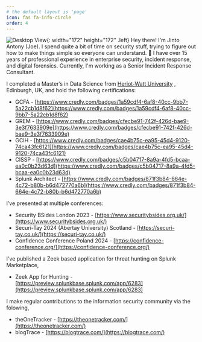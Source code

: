 ```yaml
---
# the default layout is 'page'
icon: fas fa-info-circle
order: 4
---
```



![Desktop View](https://pbs.twimg.com/profile_images/1765976499520192512/vF1nLV16_400x400.jpg){:  width="172" height="172"  .left} 
Hey there! I'm Jinto Antony (Joe). I spend quite a bit of time on security stuff, trying to figure out how to make things simple so everyone can understand. 🤔 I have over 15 years of professional experience in enterprise security, incident response, and digital forensics. Currently, I'm working as a Senior Incident Response Consultant.

I completed a Master’s in Data Science from [Heriot-Watt University](https://www.hw.ac.uk/) , Edinburgh, UK, and hold the following certifications:


- GCFA - [https://www.credly.com/badges/1a59cdf4-6af8-40cc-9bb7-5a22cb1d8f62](https://www.credly.com/badges/1a59cdf4-6af8-40cc-9bb7-5a22cb1d8f62)
- GREM - [https://www.credly.com/badges/cfecbe91-742f-426d-bae9-3e3f7633909e](https://www.credly.com/badges/cfecbe91-742f-426d-bae9-3e3f7633909e)
- GCIH - [https://www.credly.com/badges/cae4b75c-ea95-45d4-9120-74ca43fc6121](https://www.credly.com/badges/cae4b75c-ea95-45d4-9120-74ca43fc6121)
- CISSP - [https://www.credly.com/badges/c5b04717-8a9a-4fd5-bcaa-ea0c0b23d63d](https://www.credly.com/badges/c5b04717-8a9a-4fd5-bcaa-ea0c0b23d63d)
- Splunk Architect - [https://www.credly.com/badges/871f3b84-664e-4c72-b80b-b6d472770a6b](https://www.credly.com/badges/871f3b84-664e-4c72-b80b-b6d472770a6b)

I’ve presented at multiple conferences:

- Security BSides London 2023 - [https://www.securitybsides.org.uk/](https://www.securitybsides.org.uk/)
- Securi-Tay 2024 (Abertay University) Scotland - [https://securi-tay.co.uk/](https://securi-tay.co.uk/)
- Confidence Conference Poland 2024 - [https://confidence-conference.org/](https://confidence-conference.org/)

I've published a Zeek based application for threat hunting on Splunk Marketplace,

- Zeek App for Hunting - [https://preview.splunkbase.splunk.com/app/6283](https://preview.splunkbase.splunk.com/app/6283)


I make regular contributions to the information security community via the folowing,

- theOneTracker - [https://theonetracker.com/](https://theonetracker.com/)
- blogTrace - [https://blogtrace.com/](https://blogtrace.com/)

<script type="text/javascript" src="https://cdnjs.buymeacoffee.com/1.0.0/button.prod.min.js" data-name="bmc-button" data-slug="onetracker" data-color="#FFDD00" data-emoji=""  data-font="Cookie" data-text="Buy me a coffee" data-outline-color="#000000" data-font-color="#000000" data-coffee-color="#ffffff" ></script>